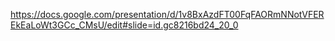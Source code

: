 https://docs.google.com/presentation/d/1v8BxAzdFT00FqFAORmNNotVFEREkEaLoWt3GCc_CMsU/edit#slide=id.gc8216bd24_20_0
